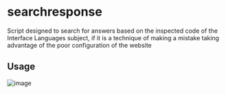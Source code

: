# searchresponse
Script designed to search for answers based on the inspected code of the Interface Languages subject, if it is a technique of making a mistake taking advantage of the poor configuration of the website


## Usage 

![image](https://github.com/JJoosh/searchresponse/assets/122099216/8d041757-e900-4a3f-b29a-d7413007ea26)
